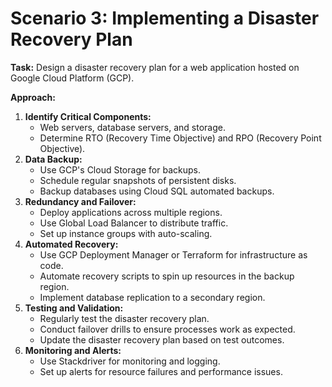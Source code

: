 # Scenario 3: Implementing a Disaster Recovery Plan

**Task:** Design a disaster recovery plan for a web application hosted on Google Cloud Platform (GCP).

**Approach:**

1. **Identify Critical Components:**
    - Web servers, database servers, and storage.
    - Determine RTO (Recovery Time Objective) and RPO (Recovery Point Objective).
2. **Data Backup:**
    - Use GCP's Cloud Storage for backups.
    - Schedule regular snapshots of persistent disks.
    - Backup databases using Cloud SQL automated backups.
3. **Redundancy and Failover:**
    - Deploy applications across multiple regions.
    - Use Global Load Balancer to distribute traffic.
    - Set up instance groups with auto-scaling.
4. **Automated Recovery:**
    - Use GCP Deployment Manager or Terraform for infrastructure as code.
    - Automate recovery scripts to spin up resources in the backup region.
    - Implement database replication to a secondary region.
5. **Testing and Validation:**
    - Regularly test the disaster recovery plan.
    - Conduct failover drills to ensure processes work as expected.
    - Update the disaster recovery plan based on test outcomes.
6. **Monitoring and Alerts:**
    - Use Stackdriver for monitoring and logging.
    - Set up alerts for resource failures and performance issues.